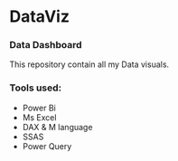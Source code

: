 # DataViz

### Data Dashboard

This repository contain all my Data visuals.

### Tools used:

- Power Bi
- Ms Excel
- DAX & M language
- SSAS
- Power Query


